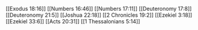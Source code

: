 [[Exodus 18:16]]
[[Numbers 16:46]]
[[Numbers 17:11]]
[[Deuteronomy 17:8]]
[[Deuteronomy 21:5]]
[[Joshua 22:18]]
[[2 Chronicles 19:2]]
[[Ezekiel 3:18]]
[[Ezekiel 33:6]]
[[Acts 20:31]]
[[1 Thessalonians 5:14]]
